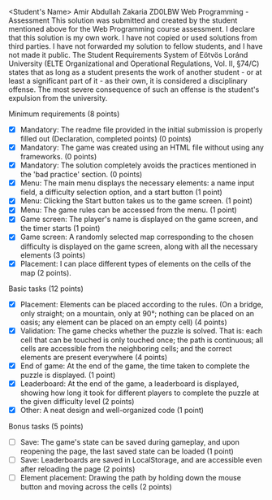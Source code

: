<Student's Name> Amir Abdullah Zakaria
<Neptun Code> ZD0LBW
Web Programming - Assessment
This solution was submitted and created by the student mentioned above for the Web Programming course assessment.
I declare that this solution is my own work. I have not copied or used solutions from third parties.
I have not forwarded my solution to fellow students, and I have not made it public.
The Student Requirements System of Eötvös Loránd University
(ELTE Organizational and Operational Regulations, Vol. II, §74/C) states that as long as a student presents
the work of another student - or at least a significant part of it - as their own, it is considered a disciplinary offense.
The most severe consequence of such an offense is the student's expulsion from the university.

Minimum requirements (8 points)

- [x] Mandatory: The readme file provided in the initial submission is properly filled out (Declaration, completed points) (0 points)
- [x] Mandatory: The game was created using an HTML file without using any frameworks. (0 points)
- [x] Mandatory: The solution completely avoids the practices mentioned in the 'bad practice' section. (0 points)
- [x] Menu: The main menu displays the necessary elements: a name input field, a difficulty selection option, and a start button (1 point)
- [x] Menu: Clicking the Start button takes us to the game screen. (1 point)
- [x] Menu: The game rules can be accessed from the menu. (1 point)
- [x] Game screen: The player's name is displayed on the game screen, and the timer starts (1 point)
- [x] Game screen: A randomly selected map corresponding to the chosen difficulty is displayed on the game screen, along with all the necessary elements (3 points)
- [x] Placement: I can place different types of elements on the cells of the map (2 points).

Basic tasks (12 points)

- [x] Placement: Elements can be placed according to the rules. (On a bridge, only straight; on a mountain, only at 90°; nothing can be placed on an oasis; any element can be placed on an empty cell) (4 points)
- [x] Validation: The game checks whether the puzzle is solved. That is: each cell that can be touched is only touched once; the path is continuous; all cells are accessible from the neighboring cells; and the correct elements are present everywhere (4 points)
- [x] End of game: At the end of the game, the time taken to complete the puzzle is displayed. (1 point)
- [x] Leaderboard: At the end of the game, a leaderboard is displayed, showing how long it took for different players to complete the puzzle at the given difficulty level (2 points)
- [x] Other: A neat design and well-organized code (1 point)

Bonus tasks (5 points)

- [ ] Save: The game's state can be saved during gameplay, and upon reopening the page, the last saved state can be loaded (1 point)
- [ ] Save: Leaderboards are saved in LocalStorage, and are accessible even after reloading the page (2 points)
- [ ] Element placement: Drawing the path by holding down the mouse button and moving across the cells (2 points)
